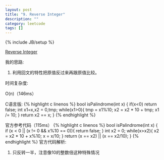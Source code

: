 ```yaml
---
layout: post
title: "9. Reverse Integer"
description: ""
category: leetcode
tags: []
---
```

{% include JB/setup %}

[Reverse Integer](https://leetcode.com/problems/reverse-integer/)

我的思路:

1. 利用回文的特性把原值反过来再跟原值比较。

时间复杂度:

O(n)（146ms）

C语言版:
{% highlight c linenos %} 
bool isPalindrome(int x) {
    if(x<0) return false;
    int x1=x,x2 = 0,tmp;
    while(x1>0){
        tmp = x1%10;
        x2 = x2 * 10 + tmp;
        x1 /= 10;
    }
    return x2 == x;
}
{% endhighlight %}

官方参考代码（115ms）
{% highlight c linenos %} 
bool isPalindrome(int x) {
    if (x < 0 || (x != 0 && x%10 == 0)){
        return false;
    }
    int x2 = 0;
    while(x>x2){
        x2 = x2 * 10 + x%10;
        x = x/10;
    }
    return (x == x2) || (x == x2/10);
}
{% endhighlight %}
官方代码解析:

1. 只反转一半，注意像10的整数倍这种特殊情况



